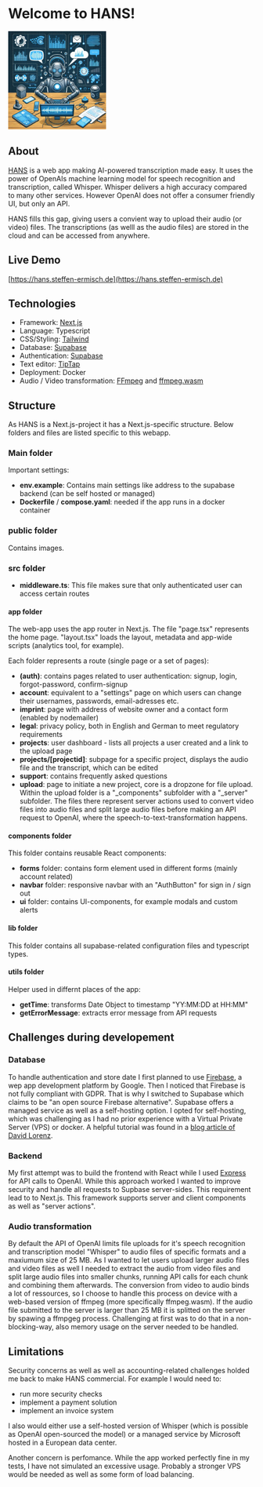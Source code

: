 # Welcome to HANS!
<img src="public/hans_dalle.jpg" alt="Hans Hero Image" width="200">

## About

[HANS](https://hans.steffen-ermisch.de) is a web app making AI-powered transcription made easy.
It uses the power of OpenAIs machine learning model for speech recognition and transcription, called Whisper. Whisper delivers a high accuracy compared to many other services. However OpenAI does not offer a consumer friendly UI, but only an API.

HANS fills this gap, giving users a convient way to upload their audio (or video) files. The transcriptions (as welll as the audio files)
are stored in the cloud and can be accessed from anywhere.

## Live Demo
[https://hans.steffen-ermisch.de](https://hans.steffen-ermisch.de)

## Technologies

- Framework: [Next.js](https://nextjs.org/)
- Language: Typescript
- CSS/Styling: [Tailwind](https://tailwindcss.com)
- Database: [Supabase](https://supabase.com/)
- Authentication: [Supabase](https://supabase.com/)
- Text editor: [TipTap](https://tiptap.dev/)
- Deployment: Docker
- Audio / Video transformation: [FFmpeg](https://ffmpeg.org/) and [ffmpeg.wasm](https://ffmpegwasm.netlify.app/)

## Structure

As HANS is a Next.js-project it has a Next.js-specific structure. Below folders and files are listed specific to this webapp.

### Main folder

Important settings:

- **env.example**: Contains main settings like address to the supabase backend (can be self hosted or managed)
- **Dockerfile** / **compose.yaml**: needed if the app runs in a docker container

### public folder

Contains images.

### src folder

- **middleware.ts**: This file makes sure that only authenticated user can access certain routes

#### app folder

The web-app uses the app router in Next.js. The file "page.tsx" represents the home page. "layout.tsx" loads the layout, metadata and app-wide scripts (analytics tool, for example).

Each folder represents a route (single page or a set of pages):

- **(auth)**: contains pages related to user authentication: signup, login, forgot-password, confirm-signup
- **account**: equivalent to a "settings" page on which users can change their usernames, passwords, email-adresses etc.
- **imprint**: page with address of website owner and a contact form (enabled by nodemailer)
- **legal**: privacy policy, both in English and German to meet regulatory requirements
- **projects**: user dashboard - lists all projects a user created and a link to the upload page
- **projects/[projectid]**: subpage for a specific project, displays the audio file and the transcript, which can be edited
- **support**: contains frequently asked questions
- **upload**: page to initiate a new project, core is a dropzone for file upload. Within the upload folder is a "\_components" subfolder with a "\_server" subfolder. The files there represent server actions used to convert video files into audio files and split large audio files before making an API request to OpenAI, where the speech-to-text-transformation happens.

#### components folder

This folder contains reusable React components:

- **forms** folder: contains form element used in different forms (mainly account related)
- **navbar** folder: responsive navbar with an "AuthButton" for sign in / sign out
- **ui** folder: contains UI-components, for example modals and custom alerts

#### lib folder

This folder contains all supabase-related configuration files and typescript types.

#### utils folder

Helper used in differnt places of the app:

- **getTime**: transforms Date Object to timestamp "YY:MM:DD at HH:MM"
- **getErrorMessage**: extracts error message from API requests

## Challenges during developement

### Database

To handle authentication and store date I first planned to use [Firebase](https://firebase.google.com/), a wep app development platform by Google. Then I noticed that Firebase is not fully compliant with GDPR. That is why I switched to Supabase which claims to be "an open source Firebase alternative". Supabase offers a managed service as well as a self-hosting option. I opted for self-hosting, which was challenging as I had no prior experience with a Virtual Private Server (VPS) or docker. A helpful tutorial was found in a [blog article of David Lorenz](https://blog.activeno.de/the-ultimate-supabase-self-hosting-guide).

### Backend

My first attempt was to build the frontend with React while I used [Express](https://expressjs.com/) for API calls to OpenAI. While this approach worked I wanted to improve security and handle all requests to Supbase server-sides. This requirement lead to to Next.js. This framework supports server and client components as well as "server actions".

### Audio transformation

By default the API of OpenAI limits file uploads for it's speech recognition and transcription model "Whisper" to audio files of specific formats and a maxiumum size of 25 MB. As I wanted to let users upload larger audio files and video files as well I needed to extract the audio from video files and split large audio files into smaller chunks, running API calls for each chunk and combining them afterwards. The conversion from video to audio binds a lot of ressources, so I choose to handle this process on device with a web-based version of ffmpeg (more specifically ffmpeg.wasm). If the audio file submitted to the server is larger than 25 MB it is splitted on the server by spawing a ffmpgeg process. Challenging at first was to do that in a non-blocking-way, also memory usage on the server needed to be handled.

## Limitations

Security concerns as well as well as accounting-related challenges holded me back to make HANS commercial. For example I would need to:

- run more security checks
- implement a payment solution
- implement an invoice system

I also would either use a self-hosted version of Whisper (which is possible as OpenAI open-sourced the model) or a managed service by Microsoft hosted in a European data center.

Another concern is perfomance. While the app worked perfectly fine in my tests, I have not simulated an excessive usage. Probably a stronger VPS would be needed as well as some form of load balancing.
